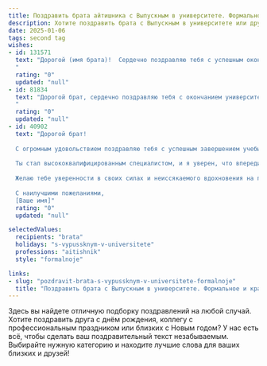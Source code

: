 ```yaml
---
title: Поздравить брата айтишника с Выпускным в университете. Формальное и красивое
description: Хотите поздравить брата с Выпускным в университете или другим праздником? Наш ИИ создаст незабываемое поздравление, а вы обязательно выделитесь среди других.  
date: 2025-01-06
tags: second tag
wishes:
- id: 131571
  text: "Дорогой (имя брата)!  Сердечно поздравляю тебя с успешным окончанием университета и вступлением в ряды квалифицированных IT-специалистов!  Пусть твой профессиональный путь будет полон интересных задач, значимых проектов и заслуженных наград. Желаю тебе  творческих успехов,  профессионального роста и  всего самого наилучшего в твоей будущей карьере!
  "
  rating: "0"
  updated: "null"
- id: 81834
  text: "Дорогой брат, сердечно поздравляю тебя с окончанием университета! Твой профессиональный путь в мире IT только начинается, и я с уверенностью могу сказать, что ты готов к большим свершениям. Желаю тебе успехов в твоей карьере, интересных проектов, вдохновения и неизменного стремления к новым вершинам. Горжусь тобой!
  "
  rating: "0"
  updated: "null"
- id: 40902
  text: "Дорогой брат!
  
  С огромным удовольствием поздравляю тебя с успешным завершением учебы и выпуском из университета! Этот знаменательный день – результат твоих усилий, упорства и стремления к знаниям в области информационных технологий.
  
  Ты стал высококвалифицированным специалистом, и я уверен, что впереди тебя ждут великие достижения и интересные профессиональные вызовы. Пусть каждый новый проект приносит тебе радость, удовлетворение и возможность самореализации.
  
  Желаю тебе уверенности в своих силах и неиссякаемого вдохновения на пути к будущим успехам. Стремись к новым вершинам, и пусть твоя карьера будет яркой и наполненной увлекательными возможностями!
  
  С наилучшими пожеланиями,
  [Ваше имя]"
  rating: "0"
  updated: "null"

selectedValues:
  recipients: "brata"
  holidays: "s-vypussknym-v-universitete"
  professions: "aitishnik"
  style: "formalnoje"

links:
- slug: "pozdravit-brata-s-vypussknym-v-universitete-formalnoje"
  title: "Поздравить брата с Выпускным в университете. Формальное и красивое"
---
```


Здесь вы найдете отличную подборку поздравлений на любой случай.
Хотите поздравить друга с днём рождения, коллегу с профессиональным праздником или близких с Новым годом? У нас есть всё, чтобы сделать ваш поздравительный текст незабываемым. Выбирайте нужную категорию и находите лучшие слова для ваших близких и друзей!
